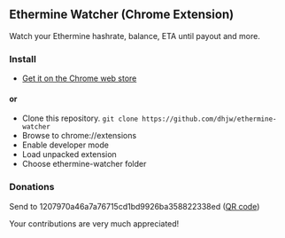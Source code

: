 ## Ethermine Watcher (Chrome Extension)
Watch your Ethermine hashrate, balance, ETA until payout and more.

### Install
- [Get it on the Chrome web store](https://chrome.google.com/webstore/detail/mnlfoooikhmcaomegmfopecjngldnmmn/publish-accepted?authuser=3)

#### or
- Clone this repository. `git clone https://github.com/dhjw/ethermine-watcher`
- Browse to chrome://extensions
- Enable developer mode
- Load unpacked extension
- Choose ethermine-watcher folder

### Donations
Send to 1207970a46a7a76715cd1bd9926ba358822338ed ([QR code](http://chart.apis.google.com/chart?chs=300x300&cht=qr&choe=ISO-8859-1&chl=1207970a46a7a76715cd1bd9926ba358822338ed))

Your contributions are very much appreciated!